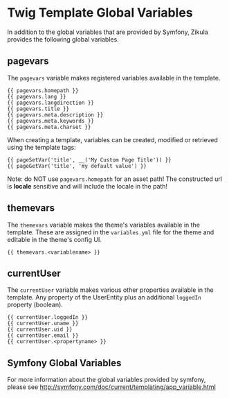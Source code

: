 Twig Template Global Variables
==============================

In addition to the global variables that are provided by Symfony, Zikula provides the following global variables.

pagevars
--------
The `pagevars` variable makes registered variables available in the template.

    {{ pagevars.homepath }}
    {{ pagevars.lang }}
    {{ pagevars.langdirection }}
    {{ pagevars.title }}
    {{ pagevars.meta.description }}
    {{ pagevars.meta.keywords }}
    {{ pagevars.meta.charset }}

When creating a template, variables can be created, modified or retrieved using the template tags:

    {{ pageSetVar('title', __('My Custom Page Title')) }}
    {{ pageGetVar('title', 'my default value') }}

Note: do NOT use `pagevars.homepath` for an asset path! The constructed url is **locale** sensitive and will include the
locale in the path!

themevars
---------

The `themevars` variable makes the theme's variables available in the template. These are assigned in the
`variables.yml` file for the theme and editable in the theme's config UI.

    {{ themevars.<variablename> }}

currentUser
-----------

The `currentUser` variable makes various other properties available in the template. Any property of the UserEntity
plus an additional `loggedIn` property (boolean).

    {{ currentUser.loggedIn }}
    {{ currentUser.uname }}
    {{ currentUser.uid }}
    {{ currentUser.email }}
    {{ currentUser.<propertyname> }}

Symfony Global Variables
------------------------

For more information about the global variables provided by symfony, please see
http://symfony.com/doc/current/templating/app_variable.html
